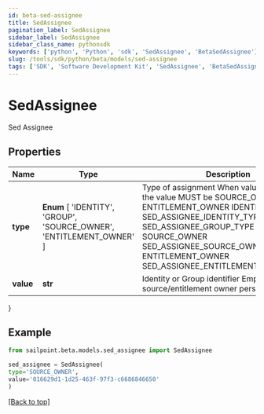 ```yaml
---
id: beta-sed-assignee
title: SedAssignee
pagination_label: SedAssignee
sidebar_label: SedAssignee
sidebar_class_name: pythonsdk
keywords: ['python', 'Python', 'sdk', 'SedAssignee', 'BetaSedAssignee']
slug: /tools/sdk/python/beta/models/sed-assignee
tags: ['SDK', 'Software Development Kit', 'SedAssignee', 'BetaSedAssignee']
---
```


# SedAssignee

Sed Assignee

## Properties

| Name | Type | Description | Notes |
| --- | --- | --- | --- |
| **type** | **Enum** [ 'IDENTITY', 'GROUP', 'SOURCE_OWNER', 'ENTITLEMENT_OWNER' ] | Type of assignment When value is PERSONA, the value MUST be SOURCE_OWNER or ENTITLEMENT_OWNER IDENTITY SED_ASSIGNEE_IDENTITY_TYPE GROUP SED_ASSIGNEE_GROUP_TYPE SOURCE_OWNER SED_ASSIGNEE_SOURCE_OWNER_TYPE ENTITLEMENT_OWNER SED_ASSIGNEE_ENTITLEMENT_OWNER_TYPE | [required] |
| **value** | **str** | Identity or Group identifier Empty when using source/entitlement owner personas | [optional] |

}

## Example

```python
from sailpoint.beta.models.sed_assignee import SedAssignee

sed_assignee = SedAssignee(
type='SOURCE_OWNER',
value='016629d1-1d25-463f-97f3-c6686846650'
)

```

[[Back to top]](#)
